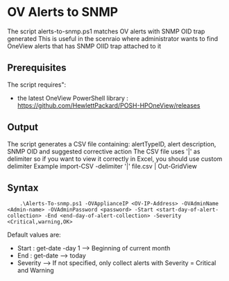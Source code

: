 # OV Alerts to SNMP

The script alerts-to-snmp.ps1 matches OV alerts with SNMP OID trap generated
This is useful in the scenraio where administrator wants to find OneView alerts that has SNMP OIID trap attached to it

## Prerequisites
The  script requires":
   * the latest OneView PowerShell library : https://github.com/HewlettPackard/POSH-HPOneView/releases


## Output
The script generates a CSV file containing: alertTypeID, alert description, SNMP OID and suggested corrective action 
The CSV file uses '|' as delimiter so if you want to view it correctly in Excel, you should use custom delimiter
Example
import-CSV -delimiter '|' file.csv | Out-GridView


## Syntax

```
    .\Alerts-To-snmp.ps1 -OVApplianceIP <OV-IP-Address> -OVAdminName <Admin-name> -OVAdminPassword <password> -Start <start-day-of-alert-collection> -End <end-day-of-alert-collection> -Severity <Critical,warning,OK>

```
Default values are:

   * Start : get-date -day 1   --> Beginning of current month
   * End   : get-date          --> today
   * Severity                  --> If not specified, only collect alerts with Severity = Critical and Warning
    
